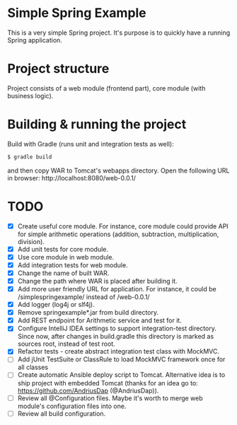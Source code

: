 # Simple Spring Example
This is a very simple Spring project. It's purpose is to quickly have a running Spring application.

# Project structure
Project consists of a web module (frontend part), core module (with business logic).

# Building & running the project
Build with Gradle (runs unit and integration tests as well):

```bash
$ gradle build
```
and then copy WAR to Tomcat's webapps directory. Open the following URL in browser: http://localhost:8080/web-0.0.1/

# TODO
- [x] Create useful core module. For instance, core module could provide API for simple arithmetic operations (addition, subtraction, multiplication, division).
- [x] Add unit tests for core module.
- [x] Use core module in web module.
- [x] Add integration tests for web module.
- [x] Change the name of built WAR.
- [x] Change the path where WAR is placed after building it.
- [x] Add more user friendly URL for application. For instance, it could be /simplespringexample/ instead of /web-0.0.1/
- [x] Add logger (log4j or slf4j).
- [x] Remove springexample*.jar from build directory.
- [x] Add REST endpoint for Arithmetic service and test for it.
- [x] Configure IntelliJ IDEA settings to support integration-test directory. Since now, after changes in build.gradle this directory is marked as sources root, instead of test root.
- [x] Refactor tests - create abstract integration test class with MockMVC.
- [ ] Add jUnit TestSuite or ClassRule to load MockMVC framework once for all classes 
- [ ] Create automatic Ansible deploy script to Tomcat. Alternative idea is to ship project with embedded Tomcat (thanks for an idea go to: https://github.com/AndriusDap (@AndriusDap)).
- [ ] Review all @Configuration files. Maybe it's worth to merge web module's configuration files into one.
- [ ] Review all build configuration.
